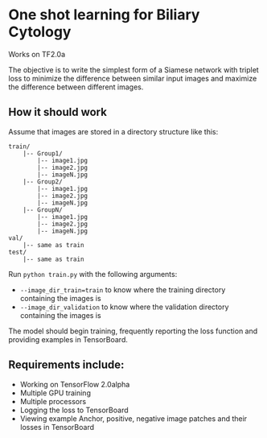 # One shot learning for Biliary Cytology

Works on TF2.0a

The objective is to write the simplest form of a Siamese network with triplet loss to minimize the difference between 
similar input images and maximize the difference between different images.

## How it should work
Assume that images are stored in a directory structure like this:
```
train/
    |-- Group1/
        |-- image1.jpg
        |-- image2.jpg
        |-- imageN.jpg
    |-- Group2/
        |-- image1.jpg
        |-- image2.jpg
        |-- imageN.jpg
    |-- GroupN/
        |-- image1.jpg
        |-- image2.jpg
        |-- imageN.jpg
val/
    |-- same as train
test/
    |-- same as train
```

Run `python train.py` with the following arguments:
  * `--image_dir_train=train` to know where the training directory containing the images is
  * `--image_dir_validation` to know where the validation directory containing the images is

The model should begin training, frequently reporting the loss function and providing examples in TensorBoard.

## Requirements include:
  * Working on TensorFlow 2.0alpha
  * Multiple GPU training
  * Multiple processors
  * Logging the loss to TensorBoard
  * Viewing example Anchor, positive, negative image patches and their losses in TensorBoard